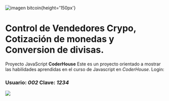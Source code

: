 ![imagen bitcoin](https://www.malwarebytes.com/blog/images/uploads/2017/11/shutterstock_687394909.jpg){height='150px'}
# Control de Vendedores Crypo, Cotización de monedas y Conversion de divisas.

Proyecto JavaScript **CoderHouse**
Este es un proyecto orientado a mostrar las habilidades aprendidas en el curso de Javascript en *CoderHouse*.
Login: 
### Usuario: *002* Clave: *1234*

![](https://github.com/RonnieAlvarez/CtrlVendedores/blob/main/imgs/favicon.ico)
